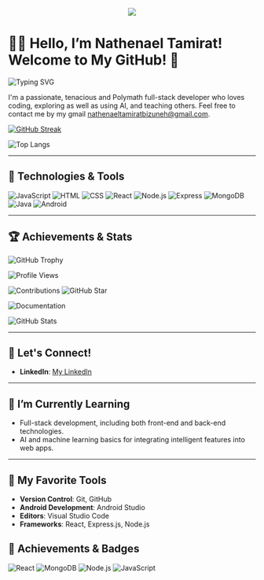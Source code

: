 
<p align="center">
  <a href="https://skillicons.dev">
    <img src="https://skillicons.dev/icons?i=javascript,git,php,python,kotlin,swift,react,angular,html,css,react,nodejs,express,mongodb,java,android" />
  </a>
</p>

# 👨‍💻 Hello, I’m Nathenael Tamirat! Welcome to My GitHub! 👋

![Typing SVG](https://readme-typing-svg.herokuapp.com/?lines=Full-Stack+Developer;AI+Enthusiast;Educator;Front-end+developer;Back-end+developer;Nathenael+Tamirat)

I'm a passionate, tenacious and Polymath full-stack developer who loves coding, exploring as well as using AI, and teaching others. Feel free to contact me by my gmail nathenaeltamiratbizuneh@gmail.com.




[![GitHub Streak](https://github-readme-streak-stats-tan-theta.vercel.app?user=NathenaelTamirat&theme=dark&hide_border=true&border_radius=6&card_width=600&card_height=200)](https://git.io/streak-stats)


![Top Langs](https://github-readme-stats.vercel.app/api/top-langs/?username=NathenaelTamirat&layout=compact)

---
## 🚀 Technologies & Tools

![JavaScript](https://img.shields.io/badge/JavaScript-ES6-yellow)
![HTML](https://img.shields.io/badge/HTML-5-orange)
![CSS](https://img.shields.io/badge/CSS-3-blue)
![React](https://img.shields.io/badge/React-16.13-blue)
![Node.js](https://img.shields.io/badge/Node.js-14.x-green)
![Express](https://img.shields.io/badge/Express-4.x-blue)
![MongoDB](https://img.shields.io/badge/MongoDB-4.x-green)
![Java](https://img.shields.io/badge/Java-8-red)
![Android](https://img.shields.io/badge/Android-Dev-green)

---


## 🏆 Achievements & Stats

![GitHub Trophy](https://github-profile-trophy.vercel.app/?username=NathenaelTamirat&theme=dark&column=7&margin-w=15&margin-h=15&no-frame=true&title=MultiLanguage,Commit,Repositories&row=1&color=ffcc00)

![Profile Views](https://komarev.com/ghpvc/?username=NathenaelTamirat&color=ffcc00&style=flat-square&label=Profile%20Views)

![Contributions](https://img.shields.io/badge/Contributions-100+_days-ffcc00?style=flat&logo=github&logoColor=ff5c5c)
![GitHub Star](https://img.shields.io/badge/GitHub_Star-⭐-ffcc00?style=flat&logo=github&logoColor=ff5c5c)

![Documentation](https://img.shields.io/badge/Documentation-Complete-ffcc00?style=flat&logo=github&logoColor=ff5c5c)

![GitHub Stats](https://github-readme-stats.vercel.app/api?username=NathenaelTamirat&show_icons=true&hide_title=true&count_private=true&hide=prs&theme=dark&bg_color=2D2D2D&border_radius=10&hide_border=true)


---

## 💬 Let's Connect!

- **LinkedIn**: [My LinkedIn](https://www.linkedin.com/in/nathenael-t-02361533b/)

---

## 🌱 I’m Currently Learning

- Full-stack development, including both front-end and back-end technologies.
- AI and machine learning basics for integrating intelligent features into web apps.

---

## 🔧 My Favorite Tools

- **Version Control**: Git, GitHub
- **Android Development**: Android Studio
- **Editors**: Visual Studio Code
- **Frameworks**: React, Express.js, Node.js

## 🏅 Achievements & Badges

![React](https://img.shields.io/badge/React-16.13-blue)
![MongoDB](https://img.shields.io/badge/MongoDB-4.x-green)
![Node.js](https://img.shields.io/badge/Node.js-14.x-green)
![JavaScript](https://img.shields.io/badge/JavaScript-ES6-yellow)

